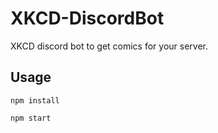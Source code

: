 # XKCD-DiscordBot
XKCD discord bot to get comics for your server.

## Usage
`npm install`

`npm start`